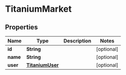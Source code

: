 

# TitaniumMarket


## Properties

| Name | Type | Description | Notes |
|------------ | ------------- | ------------- | -------------|
|**id** | **String** |  |  [optional] |
|**name** | **String** |  |  [optional] |
|**user** | [**TitaniumUser**](TitaniumUser.md) |  |  [optional] |



